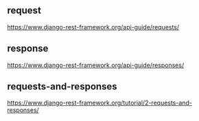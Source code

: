 ## request

https://www.django-rest-framework.org/api-guide/requests/

## response

https://www.django-rest-framework.org/api-guide/responses/

## requests-and-responses

https://www.django-rest-framework.org/tutorial/2-requests-and-responses/